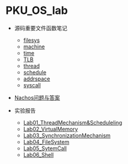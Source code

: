 # PKU_OS_lab

- 源码重要文件函数笔记
  - [filesys](./Notes/code/filesys/filesys.md)
  - [machine](./Notes/code/machine/machine.md)
  - [time](./Notes/code/machine/time.md)
  - [TLB](./Notes/code/machine/tlbnote.md)
  - [thread](./Notes/code/threads/thread.md)
  - [schedule](./Notes/code/threads/scheduler.md)
  - [addrspace](./Notes/code/userprog/addrspace.md)
  - [syscall](./Notes/code/threads/syscall.md)
- [Nachos问题与答案](./Notes/Nachos问题与答案.md)
  
- 实验报告
  - [Lab01_ThreadMechanism&Scheduleling](./Lab/Lab01_ThreadMechanism&Scheduleling/README.md)
  - [Lab02_VirtualMemory](./Lab/Lab02_VirtualMemory/README.md)
  - [Lab03_SynchronizationMechanism](./Lab/Lab03_SynchronizationMechanism/README.md)
  - [Lab04_FileSystem](./Lab/Lab04_FileSystem/README.md)
  - [Lab05_SytemCall](./Lab/Lab05_SytemCall/README.md)
  - [Lab06_Shell](./Lab/Lab06_Shell/README.md) 

  

